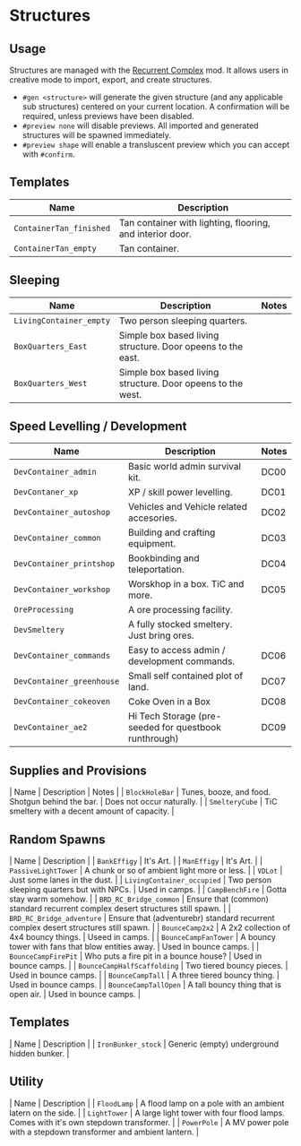 # Structures

## Usage

Structures are managed with the [Recurrent Complex](https://www.curseforge.com/minecraft/mc-mods/recurrent-complex) mod. It allows users in creative mode to import, export, and create structures.

* `#gen <structure>` will generate the given structure (and any applicable sub structures) centered on your current location. A confirmation will be required, unless previews have been disabled.
* `#preview none` will disable previews. All imported and generated structures will be spawned immediately.
* `#preview shape` will enable a transluscent preview which you can accept with `#confirm`.

## Templates

| Name | Description |
| ---- | ----------- |
| `ContainerTan_finished` | Tan container with lighting, flooring, and interior door. |
| `ContainerTan_empty` | Tan container. |

## Sleeping

| Name | Description | Notes |
| ---- | ----------- | ----- |
| `LivingContainer_empty` | Two person sleeping quarters. | |
| `BoxQuarters_East` | Simple box based living structure. Door opeens to the east. |
| `BoxQuarters_West` | Simple box based living structure. Door opeens to the west. |

## Speed Levelling / Development

| Name | Description | Notes |
| ---- | ----------- | ----- |
| `DevContainer_admin` | Basic world admin survival kit. | DC00 |
| `DevContaner_xp` | XP / skill power levelling. | DC01 |
| `DevContainer_autoshop` | Vehicles and Vehicle related accesories. | DC02 |
| `DevContainer_common` | Building and crafting equipment. | DC03 |
| `DevContainer_printshop` | Bookbinding and teleportation. | DC04 |
| `DevContainer_workshop` | Worskhop in a box. TiC and more. | DC05 |
| `OreProcessing` | A ore processing facility. | |
| `DevSmeltery` | A fully stocked smeltery. Just bring ores. | |
| `DevContainer_commands` | Easy to access admin / development commands. | DC06 |
| `DevContainer_greenhouse` | Small self contained plot of land. | DC07 |
| `DevContainer_cokeoven` | Coke Oven in a Box | DC08 |
| `DevContainer_ae2` | Hi Tech Storage (pre-seeded for questbook runthrough) | DC09 |

## Supplies and Provisions

| Name | Description | Notes |
| `BlockHoleBar` | Tunes, booze, and food. Shotgun behind the bar. | Does not occur naturally. |
| `SmelteryCube` | TiC smeltery with a decent amount of capacity. |

## Random Spawns

| Name | Description |
| `BankEffigy` | It's Art. |
| `ManEffigy` | It's Art. |
| `PassiveLightTower` | A chunk or so of ambient light more or less. |
| `VDLot` | Just some lanes in the dust. |
| `LivingContainer_occupied` | Two person sleeping quarters but with NPCs. | Used in camps. |
| `CampBenchFire` | Gotta stay warm somehow. |
| `BRD_RC_Bridge_common` | Ensure that (common) standard recurrent complex desert structures still spawn. |
| `BRD_RC_Bridge_adventure` | Ensure that (adventurebr) standard recurrent complex desert structures still spawn. |
| `BounceCamp2x2` | A 2x2 collection of 4x4 bouncy things. | Useed in camps. |
| `BounceCampFanTower` | A  bouncy tower with fans that blow entities away. | Used in bounce camps. |
| `BounceCampFirePit` | Who puts a fire pit in a bounce house? | Used in bounce camps. |
| `BounceCampHalfScaffolding` | Two tiered bouncy pieces. | Used in bounce camps. |
| `BounceCampTall` | A three tiered bouncy thing. | Used in bounce camps. |
| `BounceCampTallOpen` | A tall bouncy thing that is open air. | Used in bounce camps. |

## Templates

| Name | Description |
| `IronBunker_stock` | Generic (empty) underground hidden bunker. |

## Utility

| Name | Description |
| `FloodLamp` | A flood lamp on a pole with an ambient latern on the side. |
| `LightTower` | A large light tower with four flood lamps. Comes with it's own stepdown transformer. |
| `PowerPole` | A MV power pole with a stepdown transformer and ambient lantern. |

